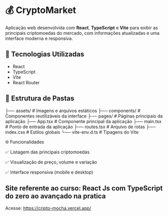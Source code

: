 # 💰 CryptoMarket

Aplicação web desenvolvida com **React**, **TypeScript** e **Vite** para exibir as principais criptomoedas do mercado, com informações atualizadas e uma interface moderna e responsiva.

## 🚀 Tecnologias Utilizadas

- React
- TypeScript
- Vite
- React Router

## 📂 Estrutura de Pastas

├── assets/ # Imagens e arquivos estáticos
├── components/ # Componentes reutilizáveis da interface
├── pages/ # Páginas principais da aplicação
├── App.tsx # Componente principal da aplicação
├── main.tsx # Ponto de entrada da aplicação
├── routes.tsx # Arquivo de rotas
├── index.css # Estilos globais
└── vite-env.d.ts # Tipagens do Vite

🌐 Funcionalidades

✅ Listagem das principais criptomoedas

✅ Visualização de preço, volume e variação

✅ Interface responsiva (mobile e desktop)

## Site referente ao curso: React Js com TypeScript do zero ao avançado na pratica

Acesse: https://cripto-mocha.vercel.app/

